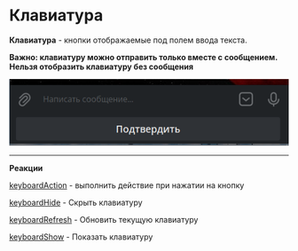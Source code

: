 # Клавиатура
**Клавиатура** - кнопки отображаемые под полем ввода текста. 

**Важно: клавиатуру можно отправить только вместе с сообщением. Нельзя отобразить клавиатуру без сообщения**


![](./1.png)

---

**Реакции**

[keyboardAction](/docs/admin/keyboard/keyboardaction) - выполнить действие при нажатии на кнопку
 
[keyboardHide](/docs/admin/keyboard/keyboardhide) - Скрыть клавиатуру
 
[keyboardRefresh](/docs/admin/keyboard/keyboardrefresh) - Обновить текущую клавиатуру
 
[keyboardShow](/docs/admin/keyboard/keyboardshow) - Показать клавиатуру
 




